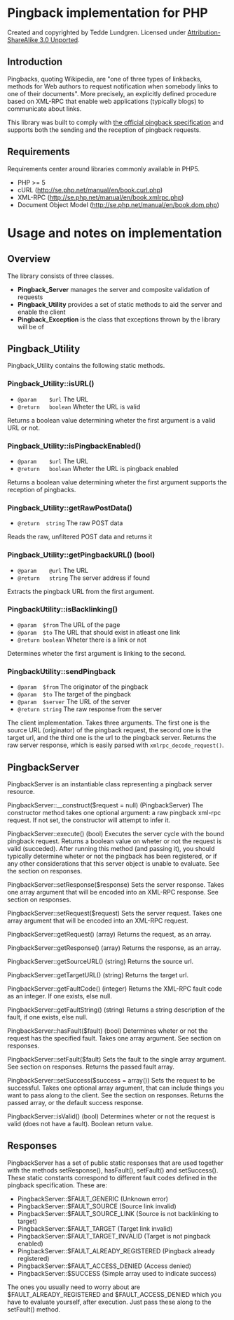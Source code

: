 Pingback implementation for PHP
===================================

Created and copyrighted by Tedde Lundgren. Licensed under 
[Attribution-ShareAlike 3.0 Unported][license].

[license]: http://creativecommons.org/licenses/by-sa/3.0/

Introduction
-----------------------------------

Pingbacks, quoting Wikipedia, are "one of three types of linkbacks, 
methods for Web authors to request notification when somebody links to one of their documents". 
More precisely, an explicitly defined procedure based on XML-RPC
that enable web applications (typically blogs) to communicate about links.

This library was built to comply with [the official pingback specification][pingback-specification] and
supports both the sending and the reception of pingback requests.

[pingback-specification]: http://hixie.ch/specs/pingback/pingback-1.0

Requirements
-----------------------------------

Requirements center around libraries commonly available in PHP5.

- PHP >= 5
- cURL (http://se.php.net/manual/en/book.curl.php)
- XML-RPC (http://se.php.net/manual/en/book.xmlrpc.php)
- Document Object Model (http://se.php.net/manual/en/book.dom.php)

Usage and notes on implementation
===================================

Overview
-----------------------------------

The library consists of three classes.

* __Pingback_Server__ manages the server and composite validation of requests
* __Pingback_Utility__ provides a set of static methods to aid the server and enable the client
* __Pingback_Exception__ is the class that exceptions thrown by the library will be of

Pingback_Utility
----------------------------------

Pingback_Utility contains the following static methods.

### Pingback_Utility::isURL()

* `@param    $url`      The URL
* `@return   boolean`   Wheter the URL is valid

Returns a boolean value determining wheter the first argument is a valid URL or not.

### Pingback_Utility::isPingbackEnabled()

* `@param    $url`      The URL
* `@return   boolean`   Wheter the URL is pingback enabled

Returns a boolean value determining wheter the first argument supports the reception
of pingbacks.

### Pingback_Utility::getRawPostData()

* `@return  string`  The raw POST data

Reads the raw, unfiltered POST data and returns it

### Pingback_Utility::getPingbackURL() (bool)

* `@param    @url`    The URL  
* `@return   string`  The server address if found

Extracts the pingback URL from the first argument.

### PingbackUtility::isBacklinking()

* `@param  $from`     The URL of the page
* `@param  $to`       The URL that should exist in atleast one link
* `@return boolean`   Wheter there is a link or not

Determines wheter the first argument is linking to the second.

### PingbackUtility::sendPingback

* `@param  $from`    The originator of the pingback
* `@param  $to`      The target of the pingback
* `@param  $server`  The URL of the server
* `@return string`   The raw response from the server

The client implementation. Takes three arguments. The first one is the source URL
(originator) of the pingback request, the second one is the target url, 
and the third one is the url to the pingback server. Returns the raw server 
response, which is easily parsed with `xmlrpc_decode_request()`.

PingbackServer
-----------------------------------

PingbackServer is an instantiable class representing a pingback server resource.

PingbackServer::__construct($request = null) (PingbackServer)
The constructor method takes one optional argument: a raw 
pingback xml-rpc request. If not set, the constructor will attempt to
infer it.

PingbackServer::execute() (bool)
Executes the server cycle with the bound pingback request. 
Returns a boolean value on wheter or not the request is valid (succeded).
After running this method (and passing it), you should typically 
determine wheter or not the pingback has been registered, or if any 
other considerations that this server object is unable to evaluate. 
See the section on responses.

PingbackServer::setResponse($response)
Sets the server response. Takes one array argument that will be encoded into an XML-RPC response. 
See section on responses.

PingbackServer::setRequest($request)
Sets the server request. Takes one array argument that will be encoded into an XML-RPC request.

PingbackServer::getRequest() (array)
Returns the request, as an array.

PingbackServer::getResponse() (array)
Returns the response, as an array.

PingbackServer::getSourceURL() (string)
Returns the source url.

PingbackServer::getTargetURL() (string)
Returns the target url.

PingbackServer::getFaultCode() (integer)
Returns the XML-RPC fault code as an integer. If one exists, else null.

PingbackServer::getFaultString() (string)
Returns a string description of the fault, if one exists, else null.

PingbackServer::hasFault($fault) (bool)
Determines wheter or not the request has the specified fault. Takes one array argument. See section on responses.

PingbackServer::setFault($fault)
Sets the fault to the single array argument. See section on responses.
Returns the passed fault array.

PingbackServer::setSuccess($success = array())
Sets the request to be successful. Takes one optional array 
argument, that can include things you want to pass along to the 
client. See the section on responses. Returns the passed array,
or the default success response.

PingbackServer::isValid() (bool)
Determines wheter or not the request is valid (does not have a fault). 
Boolean return value.

Responses
-----------------------------------

PingbackServer has a set of public static responses that are used together 
with the methods setResponse(), hasFault(), setFault() and setSuccess().
These static constants correspond to different fault codes defined in the 
pingback specification. These are:

- PingbackServer::$FAULT_GENERIC (Unknown error)
- PingbackServer::$FAULT_SOURCE (Source link invalid)
- PingbackServer::$FAULT_SOURCE_LINK (Source is not backlinking to target)
- PingbackServer::$FAULT_TARGET (Target link invalid)
- PingbackServer::$FAULT_TARGET_INVALID (Target is not pingback enabled)
- PingbackServer::$FAULT_ALREADY_REGISTERED (Pingback already registered)
- PingbackServer::$FAULT_ACCESS_DENIED (Access denied)
- PingbackServer::$SUCCESS (Simple array used to indicate success)

The ones you usually need to worry about are $FAULT_ALREADY_REGISTERED and $FAULT_ACCESS_DENIED
which you have to evaluate yourself, after execution. Just pass these along to the setFault() method.










